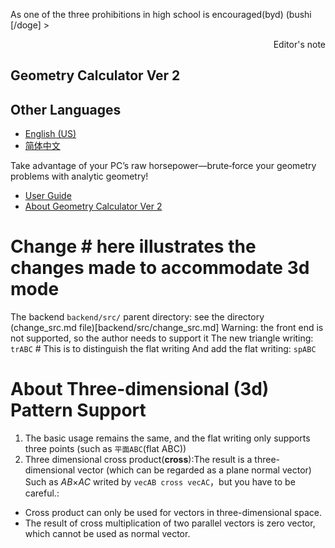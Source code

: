 As one of the three prohibitions in high school is encouraged(byd) (bushi [/doge] > <p align = " right "> Editor's note </p>
## Geometry Calculator Ver 2

## Other Languages

* [English (US)](README.en.md)
* [简体中文](README.md)

Take advantage of your PC’s raw horsepower—brute‑force your geometry problems with analytic geometry!

* [User Guide](frontend/src/pages/docs.md)
* [About Geometry Calculator Ver 2](frontend/src/pages/about.md)
# Change # here illustrates the changes made to accommodate 3d mode
The backend `backend/src/` parent directory: see the directory (change_src.md file)[backend/src/change_src.md]
Warning: the front end is not supported, so the author needs to support it
The new triangle writing: `trABC` # This is to distinguish the flat writing 
And add the flat writing: `spABC`
# About Three-dimensional (3d) Pattern Support

1. The basic usage remains the same, and the flat writing only supports three points (such as `平面ABC`(flat ABC))
2. Three dimensional cross product(**cross**):The result is a three-dimensional vector (which can be regarded as a plane normal vector)
Such as _AB_×_AC_ writed by `vecAB cross vecAC`，but you have to be careful.:
- Cross product can only be used for vectors in three-dimensional space.
- The result of cross multiplication of two parallel vectors is zero vector, which cannot be used as normal vector.
